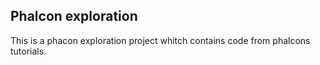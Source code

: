 ## Phalcon exploration
This is a phacon exploration project whitch contains code from phalcons tutorials.
